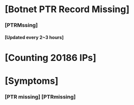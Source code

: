 # [Botnet PTR Record Missing]
### [PTRMssing]
#### [Updated every 2~3 hours]

# [Counting 20186 IPs]

# [Symptoms] 
###   [PTR missing] [PTRmissing]
